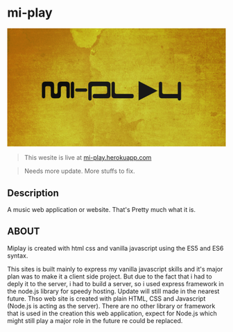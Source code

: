 # mi-play
![miplay background](./public/img/miplay.png)

> This wesite is live at [mi-play.herokuapp.com](https://mi-play.herokuapp.com/)

>Needs more update. More stuffs to fix.

## Description
A music web application or website. That's Pretty much what it is.

## ABOUT
Miplay is created with html css and vanilla javascript using the ES5 and ES6 syntax.

   This sites is built mainly to express my vanilla javascript skills and it's major plan was to make it a client side project. But due to the fact that i had to deply it to the server, i had to build a server, so i used express framework in the node.js library for speedy hosting. Update will still made in the nearest future. Thso web site is created with plain HTML, CSS and Javascript (Node.js is acting as the server). There are no other library or framework that is used in the creation this web application, expect for Node.js which might still play a major role in the future re could be replaced.


